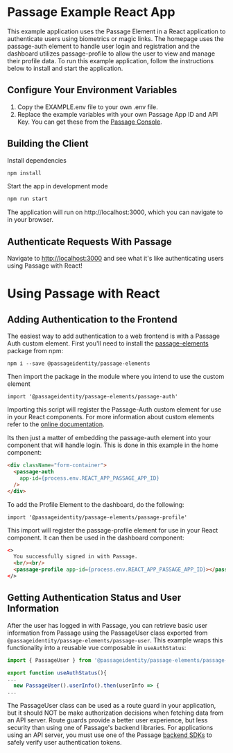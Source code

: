 # Passage Example React App

This example application uses the Passage Element in a React application to authenticate users using biometrics or magic links. The homepage uses the passage-auth element to handle user login and registration and the dashboard utilizes passage-profile to allow the user to view and manage their profile data. To run this example application, follow the instructions below to install and start the application.

## Configure Your Environment Variables

1. Copy the EXAMPLE.env file to your own .env file.
2. Replace the example variables with your own Passage App ID and API Key. You can get these from the [Passage Console](https://console.passage.id).

## Building the Client

Install dependencies
```bash
npm install
```

Start the app in development mode
```bash
npm run start
```

The application will run on http://localhost:3000, which you can navigate to in your browser.

## Authenticate Requests With Passage

Navigate to [http://localhost:3000](http://localhost:3000) and see what it's like authenticating users using Passage with React!

# Using Passage with React

## Adding Authentication to the Frontend
The easiest way to add authentication to a web frontend is with a Passage Auth custom element. First you'll need to install the [passage-elements](https://www.npmjs.com/package/@passageidentity/passage-elements) package from npm:
```
npm i --save @passageidentity/passage-elements
```
Then import the package in the module where you intend to use the custom element
```
import '@passageidentity/passage-elements/passage-auth'
```
Importing this script will register the Passage-Auth custom element for use in your React components. For more information about custom elements refer to the [online documentation](https://developer.mozilla.org/en-US/docs/Web/Web_Components/Using_custom_elements).

Its then just a matter of embedding the passage-auth element into your component that will handle login. This is done in this example in the home component:
```html
<div className="form-container">
  <passage-auth
    app-id={process.env.REACT_APP_PASSAGE_APP_ID}
  />
</div>
```

To add the Profile Element to the dashboard, do the following:
```
import '@passageidentity/passage-elements/passage-profile'
```
This import will register the passage-profile element for use in your React component. It can then be used in the dashboard component:
```html
<>
  You successfully signed in with Passage.
  <br/><br/>
  <passage-profile app-id={process.env.REACT_APP_PASSAGE_APP_ID}></passage-profile>
</>
```

## Getting Authentication Status and User Information

After the user has logged in with Passage, you can retrieve basic user information from Passage using the PassageUser class exported from `@passageidentity/passage-elements/passage-user`. This example wraps this functionality into a reusable vue composable in `useAuthStatus`:

```js
import { PassageUser } from '@passageidentity/passage-elements/passage-user'

export function useAuthStatus(){
...
  new PassageUser().userInfo().then(userInfo => {
...
```

The PassageUser class can be used as a route guard in your application, but it should NOT be make authorization decisions when fetching data from an API server. Route guards provide a better user experience, but less security than using one of Passage's backend libraries. For applications using an API server, you must use one of the Passage [backend SDKs](https://docs.passage.id/backend-libraries/overview) to safely verify user authentication tokens.
